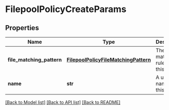 # FilepoolPolicyCreateParams

## Properties
Name | Type | Description | Notes
------------ | ------------- | ------------- | -------------
**file_matching_pattern** | [**FilepoolPolicyFileMatchingPattern**](FilepoolPolicyFileMatchingPattern.md) | The file matching rules for this policy. | 
**name** | **str** | A unique name for this policy. | 

[[Back to Model list]](../README.md#documentation-for-models) [[Back to API list]](../README.md#documentation-for-api-endpoints) [[Back to README]](../README.md)


